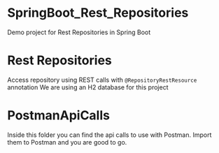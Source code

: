 # SpringBoot_Rest_Repositories
Demo project for Rest Repositories in Spring Boot

# Rest Repositories
Access repository using REST calls with ``@RepositoryRestResource`` annotation
We are using an H2 database for this project

# PostmanApiCalls
Inside this folder you can find the api calls to use with Postman. Import them to Postman and you are good to go.

